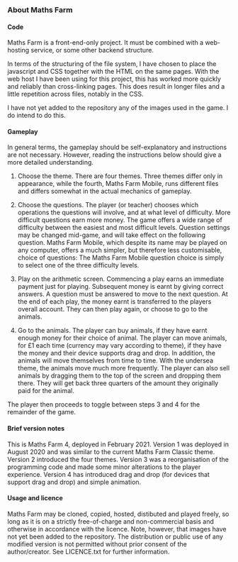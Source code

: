 ### About Maths Farm 

#### Code

Maths Farm is a front-end-only project. It must be combined with a web-hosting service, or some other backend structure.

In terms of the structuring of the file system, I have chosen to place the javascript and CSS together with the HTML on the same pages. With the web host I have been using for this project, this has worked more quickly and reliably than cross-linking pages. This does result in longer files and a little repetition across files, notably in the CSS.

I have not yet added to the repository any of the images used in the game. I do intend to do this. 

#### Gameplay

In general terms, the gameplay should be self-explanatory and instructions are not necessary. However, reading the instructions below should give a more detailed understanding.

1. Choose the theme. There are four themes. Three themes differ only in appearance, while the fourth, Maths Farm Mobile, runs different files and differs somewhat in the actual mechanics of gameplay.

2. Choose the questions. The player (or teacher) chooses which operations the questions will involve, and at what level of difficulty. More difficult questions earn more money. The game offers a wide range of difficulty between the easiest and most difficult levels. Question settings may be changed mid-game, and will take effect on the following question. Maths Farm Mobile, which despite its name may be played on any computer, offers a much simpler, but therefore less customisable, choice of questions: The Maths Farm Mobile question choice is simply to select one of the three difficulty levels.

3. Play on the arithmetic screen. Commencing a play earns an immediate payment just for playing. Subsequent money is earnt by giving correct answers. A question must be answered to move to the next question. At the end of each play, the money earnt is transferred to the players overall account. They can then play again, or choose to go to the animals.

4. Go to the animals. The player can buy animals, if they have earnt enough money for their choice of animal. The player can move animals, for £1 each time (currency may vary according to theme), if they have the money and their device supports drag and drop. In addition, the animals will move themselves from time to time. With the undersea theme, the animals move much more frequently. The player can also sell animals by dragging them to the top of the screen and dropping them there. They will get back three quarters of the amount they originally paid for the animal.

The player then proceeds to toggle between steps 3 and 4 for the remainder of the game.

#### Brief version notes

This is Maths Farm 4, deployed in February 2021. Version 1 was deployed in August 2020 and was similar to the current Maths Farm Classic theme. Version 2 introduced the four themes. Version 3 was a reorganisation of the programming code and made some minor alterations to the player experience. Version 4 has introduced drag and drop (for devices that support drag and drop) and simple animation.

#### Usage and licence

Maths Farm may be cloned, copied, hosted, distibuted and played freely, so long as it is on a strictly free-of-charge and non-commercial basis and otherwise in accordance with the licence. Note, however, that images have not yet been added to the repository. The distribution or public use of any modified version is not permitted without prior consent of the author/creator. See LICENCE.txt for further information.
